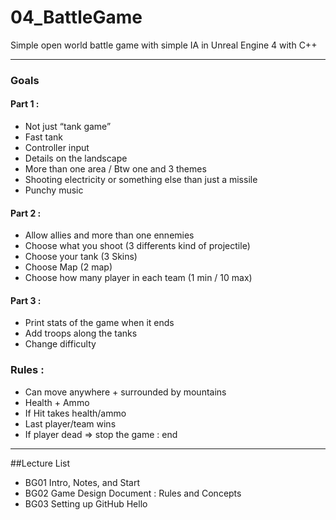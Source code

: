 ﻿# 04_BattleGame
Simple open world battle game with simple IA in Unreal Engine 4 with C++

---
### Goals
#### Part 1 :                                                
* Not just “tank game”                                        
* Fast tank                                                   
* Controller input                                            
* Details on the landscape                                    
* More than one area / Btw one and 3 themes                   
* Shooting electricity or something else than just a missile 
* Punchy music
#### Part 2 :
* Allow allies and more than one ennemies
* Choose what you shoot (3 differents kind of projectile)
* Choose your tank (3 Skins)
* Choose Map (2 map)
* Choose how many player in each team (1 min / 10 max)
 #### Part 3 :                                                 
* Print stats of the game when it ends                         
* Add troops along the tanks                                   
* Change difficulty                                            
 ### Rules :                                                               
 * Can move anywhere + surrounded by mountains
 * Health + Ammo
 * If Hit takes health/ammo
 * Last player/team wins
 * If player dead ⇒ stop the game : end

---
##Lecture List
* BG01 Intro, Notes, and Start
* BG02 Game Design Document : Rules and Concepts
* BG03 Setting up GitHub
Hello
